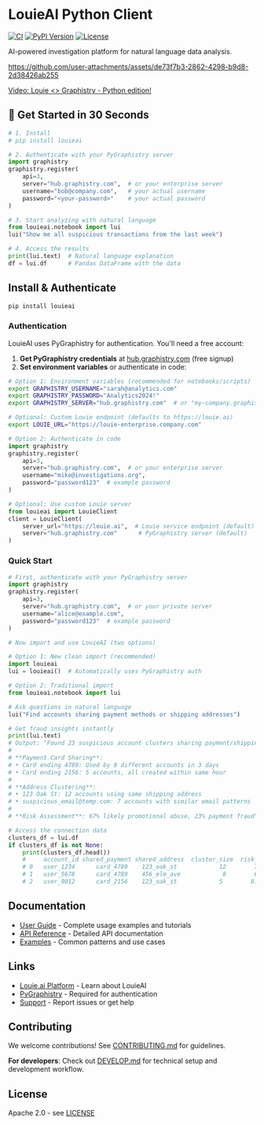 # LouieAI Python Client

[![CI](https://github.com/graphistry/louie-py/actions/workflows/ci.yml/badge.svg)](https://github.com/graphistry/louie-py/actions/workflows/ci.yml)
[![PyPI Version](https://img.shields.io/pypi/v/louieai.svg)](https://pypi.org/project/louieai/)
[![License](https://img.shields.io/badge/License-Apache%202.0-blue.svg)](LICENSE)

AI-powered investigation platform for natural language data analysis.



https://github.com/user-attachments/assets/de73f7b3-2862-4298-b9d8-2d38426ab255

[Video: Louie <> Graphistry - Python edition!](https://www.loom.com/share/8d84c9abc0e34df6b233bd7b2e10af9a?sid=4a87707a-79e6-416b-a628-01b5c31c7db3)



## 🚀 Get Started in 30 Seconds

```python
# 1. Install
# pip install louieai

# 2. Authenticate with your PyGraphistry server
import graphistry
graphistry.register(
    api=3,
    server="hub.graphistry.com",  # or your enterprise server
    username="bob@company.com",   # your actual username
    password="<your-password>"    # your actual password
)

# 3. Start analyzing with natural language
from louieai.notebook import lui
lui("Show me all suspicious transactions from the last week")

# 4. Access the results
print(lui.text)  # Natural language explanation
df = lui.df      # Pandas DataFrame with the data
```

## Install & Authenticate

```bash
pip install louieai
```

### Authentication

LouieAI uses PyGraphistry for authentication. You'll need a free account:

1. **Get PyGraphistry credentials** at [hub.graphistry.com](https://hub.graphistry.com) (free signup)
2. **Set environment variables** or authenticate in code:

```bash
# Option 1: Environment variables (recommended for notebooks/scripts)
export GRAPHISTRY_USERNAME="sarah@analytics.com"
export GRAPHISTRY_PASSWORD="Analytics2024!"
export GRAPHISTRY_SERVER="hub.graphistry.com"  # or "my-company.graphistry.com"

# Optional: Custom Louie endpoint (defaults to https://louie.ai)
export LOUIE_URL="https://louie-enterprise.company.com"
```

```python
# Option 2: Authenticate in code
import graphistry
graphistry.register(
    api=3, 
    server="hub.graphistry.com",  # or your enterprise server
    username="mike@investigations.org", 
    password="password123"  # example password
)

# Optional: Use custom Louie server
from louieai import LouieClient
client = LouieClient(
    server_url="https://louie.ai",  # Louie service endpoint (default)
    server="hub.graphistry.com"      # PyGraphistry server (default)
)
```

### Quick Start

```python
# First, authenticate with your PyGraphistry server
import graphistry
graphistry.register(
    api=3,
    server="hub.graphistry.com",  # or your private server
    username="alice@example.com",
    password="password123"  # example password
)

# Now import and use LouieAI (two options)

# Option 1: New clean import (recommended)
import louieai
lui = louieai()  # Automatically uses PyGraphistry auth

# Option 2: Traditional import
from louieai.notebook import lui

# Ask questions in natural language  
lui("Find accounts sharing payment methods or shipping addresses")

# Get fraud insights instantly
print(lui.text)
# Output: "Found 23 suspicious account clusters sharing payment/shipping details:
# 
# **Payment Card Sharing**:
# • Card ending 4789: Used by 8 different accounts in 3 days
# • Card ending 2156: 5 accounts, all created within same hour
# 
# **Address Clustering**:
# • 123 Oak St: 12 accounts using same shipping address
# • suspicious_email@temp.com: 7 accounts with similar email patterns
# 
# **Risk Assessment**: 67% likely promotional abuse, 23% payment fraud"

# Access the connection data
clusters_df = lui.df
if clusters_df is not None:
    print(clusters_df.head())
    #     account_id shared_payment shared_address  cluster_size  risk_score
    # 0   user_1234      card_4789    123_oak_st            12        7.2
    # 1   user_5678      card_4789    456_elm_ave            8        6.8  
    # 2   user_9012      card_2156    123_oak_st            5        8.1
```

## Documentation

- [User Guide](https://louie-py.readthedocs.io) - Complete usage examples and tutorials
- [API Reference](https://louie-py.readthedocs.io/en/latest/api/) - Detailed API documentation
- [Examples](https://louie-py.readthedocs.io/en/latest/examples/) - Common patterns and use cases

## Links

- [Louie.ai Platform](https://louie.ai) - Learn about LouieAI
- [PyGraphistry](https://github.com/graphistry/pygraphistry) - Required for authentication
- [Support](https://github.com/graphistry/louie-py/issues) - Report issues or get help

## Contributing

We welcome contributions! See [CONTRIBUTING.md](CONTRIBUTING.md) for guidelines.

**For developers**: Check out [DEVELOP.md](DEVELOP.md) for technical setup and development workflow.

## License

Apache 2.0 - see [LICENSE](LICENSE)
